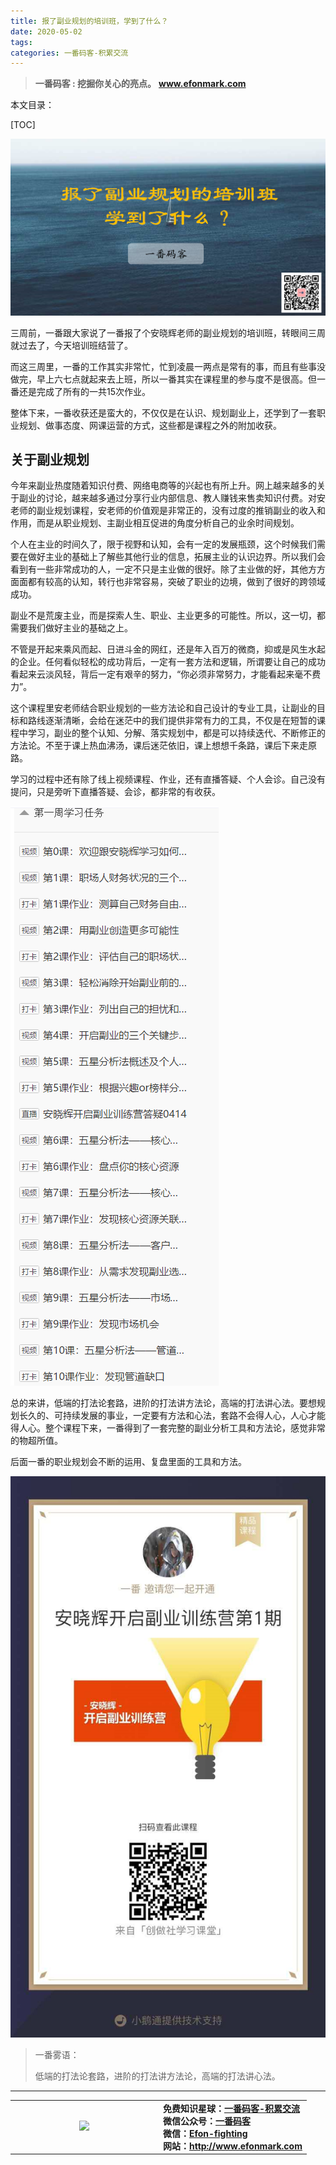```yaml
---
title: 报了副业规划的培训班，学到了什么？
date: 2020-05-02
tags: 
categories: 一番码客-积累交流
---
```


> **一番码客 : 挖掘你关心的亮点。**
> **www.efonmark.com**

本文目录：

[TOC]

![image-20200502231338530](2020-05-02-报了副业规划的培训班，学到了什么？/image-20200502231338530.png)

<!--more-->

三周前，一番跟大家说了一番报了个安晓辉老师的副业规划的培训班，转眼间三周就过去了，今天培训班结营了。

而这三周里，一番的工作其实非常忙，忙到凌晨一两点是常有的事，而且有些事没做完，早上六七点就起来去上班，所以一番其实在课程里的参与度不是很高。但一番还是完成了所有的一共15次作业。

整体下来，一番收获还是蛮大的，不仅仅是在认识、规划副业上，还学到了一套职业规划、做事态度、网课运营的方式，这些都是课程之外的附加收获。

## 关于副业规划

今年来副业热度随着知识付费、网络电商等的兴起也有所上升。网上越来越多的关于副业的讨论，越来越多通过分享行业内部信息、教人赚钱来售卖知识付费。对安老师的副业规划课程，安老师的价值观是非常正的，没有过度的推销副业的收入和作用，而是从职业规划、主副业相互促进的角度分析自己的业余时间规划。

个人在主业的时间久了，限于视野和认知，会有一定的发展瓶颈，这个时候我们需要在做好主业的基础上了解些其他行业的信息，拓展主业的认识边界。所以我们会看到有一些非常成功的人，一定不只是主业做的很好。除了主业做的好，其他方方面面都有较高的认知，转行也非常容易，突破了职业的边境，做到了很好的跨领域成功。

副业不是荒废主业，而是探索人生、职业、主业更多的可能性。所以，这一切，都需要我们做好主业的基础之上。

不管是开起来乘风而起、日进斗金的网红，还是年入百万的微商，抑或是风生水起的企业。任何看似轻松的成功背后，一定有一套方法和逻辑，所谓要让自己的成功看起来云淡风轻，背后一定有艰辛的努力，“你必须非常努力，才能看起来毫不费力”。

这个课程里安老师结合职业规划的一些方法论和自己设计的专业工具，让副业的目标和路线逐渐清晰，会给在迷茫中的我们提供非常有力的工具，不仅是在短暂的课程中学习，副业的整个认知、分解、落实规划中，都是可以持续迭代、不断修正的方法论。不至于课上热血沸汤，课后迷茫依旧，课上想想千条路，课后下来走原路。

学习的过程中还有除了线上视频课程、作业，还有直播答疑、个人会诊。自己没有提问，只是旁听下直播答疑、会诊，都非常的有收获。

![image-20200502234941015](2020-05-02-报了副业规划的培训班，学到了什么？/image-20200502234941015.png)

总的来讲，低端的打法论套路，进阶的打法讲方法论，高端的打法讲心法。要想规划长久的、可持续发展的事业，一定要有方法和心法，套路不会得人心，人心才能得人心。整个课程下来，一番得到了一套完整的副业分析工具和方法论，感觉非常的物超所值。

后面一番的职业规划会不断的运用、复盘里面的工具和方法。

![image-20200502235141770](2020-05-02-报了副业规划的培训班，学到了什么？/image-20200502235141770.png)





> 一番雾语：
>
> 低端的打法论套路，进阶的打法讲方法论，高端的打法讲心法。

------

<table>
<tr>
<td ><center><img src="http://www.efonmark.com/efonmark-blog/readme/guanzhu_1.jpg" width=40%></center></td>
<td width="50%" align=left><b>
    免费知识星球：<a href="http://www.efonmark.com/efonmark-blog/readme/zhishixingqiu1.png">一番码客-积累交流</a><br>
    微信公众号：<a href="http://www.efonmark.com/efonmark-blog/readme/guanzhu_1.jpg">一番码客</a><br>
    微信：<a href="http://www.efonmark.com/efonmark-blog/readme/weixin.jpg">Efon-fighting</a><br>
    网站：<a href="http://www.efonmark.com">http://www.efonmark.com</a><br></b></td>
</tr>
</table>